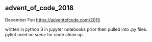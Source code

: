 ## advent_of_code_2018
December Fun
https://adventofcode.com/2018

written in python 3 in jupyter notebooks prior then pulled into .py files.  
pylint used on *some* for code clean up
